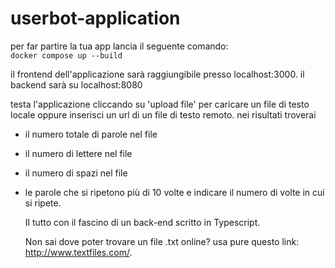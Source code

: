 # userbot-application

per far partire la tua app lancia il seguente comando: 
<br />
<code>docker compose up --build</code>

il frontend dell'applicazione sarà raggiungibile presso localhost:3000. il backend sarà su localhost:8080

testa l'applicazione cliccando su 'upload file' per caricare un file di testo locale oppure inserisci un url di un file di testo remoto. 
nei risultati troverai 
- il numero totale di parole nel file
- il numero di lettere nel file
- il numero di spazi nel file
- le parole che si ripetono più di 10 volte e indicare il numero di volte in cui si ripete.

  Il tutto con il fascino di un back-end scritto in Typescript.

  Non sai dove poter trovare un file .txt online?
  usa pure questo link: http://www.textfiles.com/.

  
